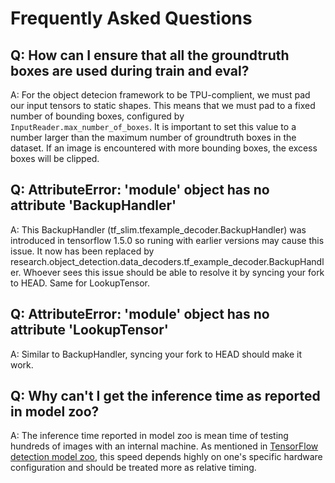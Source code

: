 # Frequently Asked Questions

## Q: How can I ensure that all the groundtruth boxes are used during train and eval?
A: For the object detecion framework to be TPU-complient, we must pad our input
tensors to static shapes. This means that we must pad to a fixed number of
bounding boxes, configured by `InputReader.max_number_of_boxes`. It is
important to set this value to a number larger than the maximum number of
groundtruth boxes in the dataset. If an image is encountered with more
bounding boxes, the excess boxes will be clipped.

## Q: AttributeError: 'module' object has no attribute 'BackupHandler'
A: This BackupHandler (tf_slim.tfexample_decoder.BackupHandler) was
introduced in tensorflow 1.5.0 so runing with earlier versions may cause this
issue. It now has been replaced by
research.object_detection.data_decoders.tf_example_decoder.BackupHandler. Whoever sees
this issue should be able to resolve it by syncing your fork to HEAD.
Same for LookupTensor.

## Q: AttributeError: 'module' object has no attribute 'LookupTensor'
A: Similar to BackupHandler, syncing your fork to HEAD should make it work.

## Q: Why can't I get the inference time as reported in model zoo?
A: The inference time reported in model zoo is mean time of testing hundreds of
images with an internal machine. As mentioned in
[TensorFlow detection model zoo](tf1_detection_zoo.md), this speed depends
highly on one's specific hardware configuration and should be treated more as
relative timing.
